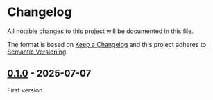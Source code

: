 <!-- deno-fmt-ignore-file -->

# Changelog
All notable changes to this project will be documented in this file.

The format is based on [Keep a Changelog](https://keepachangelog.com/)
and this project adheres to [Semantic Versioning](https://semver.org/).

## [0.1.0] - 2025-07-07
First version

[0.1.0]: https://github.com/oscarotero/toxojs/releases/tag/v0.1.0
